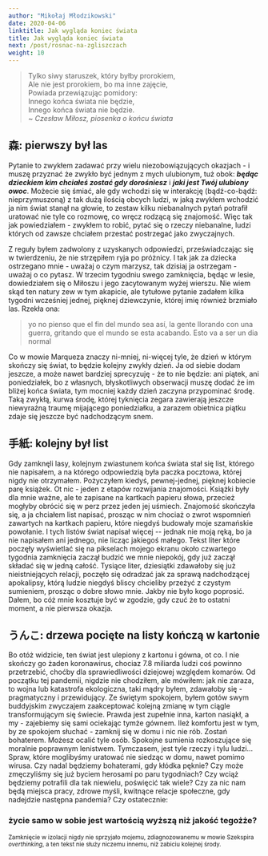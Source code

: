 ```yaml
---
author: "Mikołaj Młodzikowski"
date: 2020-04-06
linktitle: Jak wygląda koniec świata
title: Jak wygląda koniec świata
next: /post/rosnac-na-zgliszczach
weight: 10
---
```


> Tylko siwy staruszek, który byłby prorokiem, <br/>
Ale nie jest prorokiem, bo ma inne zajęcie, <br/>
Powiada przewiązując pomidory: <br/>
Innego końca świata nie będzie, <br/>
Innego końca świata nie będzie. <br/>
~ *Czesław Miłosz, piosenka o końcu świata*

## 森: pierwszy był las

Pytanie to zwykłem zadawać przy wielu niezobowiązujących okazjach - i muszę przyznać że zwykło być jednym z mych ulubionym, tuż obok: **_będąc dzieckiem kim chciałeś zostać gdy dorośniesz_** i **_jaki jest Twój ulubiony owoc_**. Możecie się śmiać, ale gdy wchodzi się w interakcję (bądź-co-bądź: nieprzymuszoną) z tak dużą ilością obcych ludzi, w jaką zwykłem wchodzić ja nim świat stanął na głowie, to zestaw kilku niebanalnych pytań potrafił uratować nie tyle co rozmowę, co wręcz rodzącą się znajomość. Więc tak jak powiedziałem - zwykłem to robić, pytać się o rzeczy niebanalne, ludzi których od zawsze chciałem przestać postrzegać jako zwyczajnych.

Z reguły byłem zadwolony z uzyskanych odpowiedzi, przeświadczając się w twierdzeniu, że nie strzępiłem ryja po próżnicy. I tak jak za dziecka ostrzegano mnie - uważaj o czym marzysz, tak dzisiaj ja ostrzegam - uważaj o co pytasz. W trzecim tygodniu swego zamknięcia, będąc w lesie, dowiedziałem się o Miłoszu i jego zacytowanym wyżej wierszu. Nie wiem skąd ten natury zew w tym akapicie, ale tytułowe pytanie zadałem kilka tygodni wcześniej jednej, pięknej dziewczynie, której imię również brzmiało las. Rzekła ona:

> yo no pienso que el fin del mundo sea así, la gente llorando con una guerra, gritando que el mundo se esta acabando. Esto va a ser un dia normal

Co w mowie Marqueza znaczy ni-mniej, ni-więcej tyle, że dzień w którym skończy się świat, to będzie kolejny zwykły dzień. Ja od siebie dodam jeszcze, a może nawet bardziej sprecyzuję - że to nie będzie: ani piątek, ani poniedziałek, bo z własnych, błyskotliwych obserwacji muszę dodać że im bliżej końca świata, tym mocniej każdy dzień zaczyna przypominać środę. Taką zwykłą, kurwa środę, której tyknięcia zegara zawierają jeszcze niewyraźną traumę mijającego poniedziałku, a zarazem obietnica piątku zdaje się jeszcze być nadchodzącym snem.

## 手紙: kolejny był list

Gdy zamknęli lasy, kolejnym zwiastunem końca świata stał się list, którego nie napisałem, a na którego odpowiedzią była paczka pocztowa, której nigdy nie otrzymałem. Pożyczyłem kiedyś, pewnej-jednej, pięknej kobiecie parę książek. Ot nic - jeden z etapów rozwijania znajomości. Książki były dla mnie ważne, ale te zapisane na kartkach papieru słowa, przecież mogłyby obrócić się w perz przez jeden jej uśmiech. Znajomość skończyła się, a ja chciałem list napisać, prosząc w nim chociaż o zwrot wspomnień zawartych na kartkach papieru, które niegdyś budowały moje szamańskie powołanie. I tych listów świat napisał więcej -- jednak nie moją ręką, bo ja nie napisałem ani jednego, nie licząc jakiegoś małego. Tekst liter które poczęły wyświetlać się na pikselach mojego ekranu około czwartego tygodnia zamknięcia zaczął budzić we mnie niepokój, gdy już zaczął składać się w jedną całość. Tysiące liter, dziesiątki zdawałoby się już nieistniejących relacji, poczęło się odradzać jak za sprawą nadchodzącej apokalipsy, którą ludzie niegdyś bliscy chcieliby przeżyć z czystym sumieniem, prosząc o dobre słowo mnie. Jakby nie było kogo poprosić. Dałem, bo cóż mnie kosztuje być w zgodzie, gdy czuć że to ostatni moment, a nie pierwsza okazja.

## うんこ: drzewa pocięte na listy kończą w kartonie

Bo otóż widzicie, ten świat jest ulepiony z kartonu i gówna, ot co. I nie skończy go żaden koronawirus, chociaz 7.8 miliarda ludzi coś powinno przetrzebić, choćby dla sprawiedliwości dziejowej względem komarów. Od początku tej pandemii, nigdzie nie chodziłem, ale mówiłem: jak nie zaraza, to wojna lub katastrofa ekologiczna, taki mądry byłem, zdawałoby się - pragmatyczny i przewidujący. Ze świętym spokojem, byłem gotów swym buddyjskim zwyczajem zaakceptować kolejną zmianę w tym ciągle transformującym się świecie. Prawda jest zupełnie inna, karton nasiąkł, a my - zajebiemy się sami ociekając tymże gównem. Ileż komfortu jest w tym, by ze spokojem słuchać - zamknij się w domu i nic nie rób. Zostań bohaterem. Możesz ocalić tyle osób. Spokojne sumienia rozkoszujące się moralnie poprawnym lenistwem. Tymczasem, jest tyle rzeczy i tylu ludzi... Spraw, które moglibyśmy uratować nie siedząc w domu, nawet pomimo wirusa. Czy nadal będziemy bohaterami, gdy kłódka pęknie? Czy może zmęczyliśmy się już byciem herosami po paru tygodniach? Czy wciąż będziemy potrafili dla tak niewielu, poświęcić tak wiele? Czy za nic nam będą miejsca pracy, zdrowe myśli, kwitnące relacje społeczne, gdy nadejdzie następna pandemia? Czy ostatecznie:

### życie samo w sobie jest wartością wyższą niż jakość tegożże?

<small>Zamknięcie w izolacji nigdy nie sprzyjało mojemu, zdiagnozowanemu w mowie Szekspira *overthinking*, a ten tekst nie służy niczemu innemu, niż zabiciu kolejnej środy.</small>
